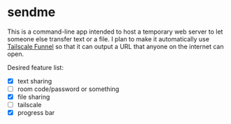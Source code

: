 # sendme

This is a command-line app intended to host a temporary web server to let someone else transfer text or a file. I plan to make it automatically use [Tailscale Funnel](https://tailscale.com/kb/1223/funnel) so that it can output a URL that anyone on the internet can open.

Desired feature list:

- [x] text sharing
- [ ] room code/password or something
- [x] file sharing
- [ ] tailscale
- [x] progress bar

